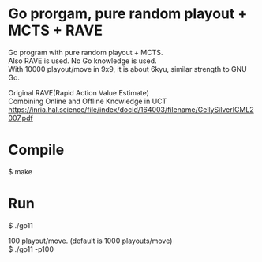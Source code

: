 # Go prorgam, pure random playout + MCTS + RAVE
Go program with pure random playout + MCTS.  
Also RAVE is used. No Go knowledge is used.  
With 10000 playout/move in 9x9, it is about 6kyu, similar strength to GNU Go.  

Original RAVE(Rapid Action Value Estimate)  
Combining Online and Offline Knowledge in UCT  
<https://inria.hal.science/file/index/docid/164003/filename/GellySilverICML2007.pdf>

# Compile
$ make

# Run
$ ./go11

100 playout/move. (default is 1000 playouts/move)  
$ ./go11 -p100

